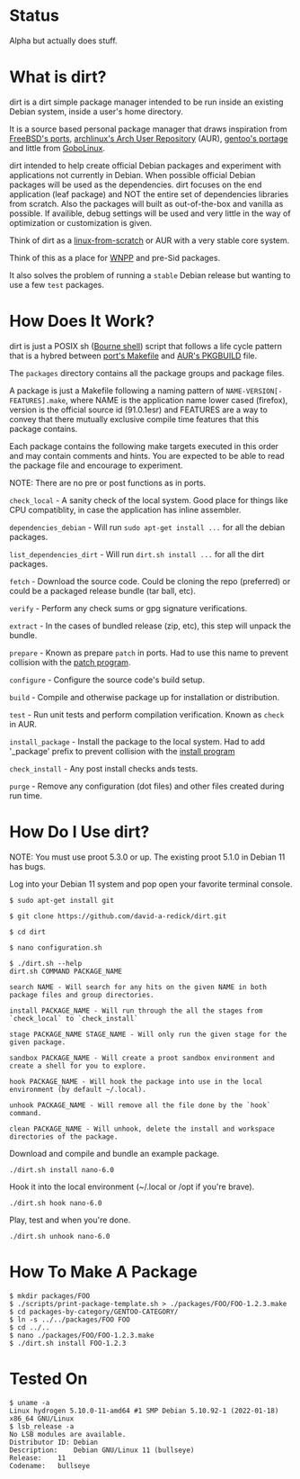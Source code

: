 # Status

Alpha but actually does stuff.

# What is dirt?

dirt is a dirt simple package manager intended to be run inside an existing Debian system, inside a user's home directory.

It is a source based personal package manager that draws inspiration from [FreeBSD's ports](https://www.freshports.org), [archlinux's Arch User Repository](https://aur.archlinux.org/packages) (AUR), [gentoo's portage](https://packages.gentoo.org) and little from [GoboLinux](https://gobolinux.org).

dirt intended to help create official Debian packages and experiment with applications not currently in Debian.  When possible official Debian packages will be used as the dependencies.  dirt focuses on the end application (leaf package) and NOT the entire set of dependencies libraries from scratch.  Also the packages will built as out-of-the-box and vanilla as possible.  If availible, debug settings will be used and very little in the way of optimization or customization is given.

Think of dirt as a [linux-from-scratch](https://www.linuxfromscratch.org/) or AUR with a very stable core system.

Think of this as a place for [WNPP](https://www.debian.org/devel/wnpp/) and pre-Sid packages.

It also solves the problem of running a `stable` Debian release but wanting to use a few `test` packages.

# How Does It Work?

dirt is just a POSIX sh ([Bourne shell](https://en.wikipedia.org/wiki/Bourne_shell)) script that follows a life cycle pattern that is a hybred between [port's Makefile](https://docs.freebsd.org/en/books/porters-handbook/order/#porting-order-targets) and [AUR's PKGBUILD](https://wiki.archlinux.org/title/PKGBUILD) file.

The `packages` directory contains all the package groups and package files.

A package is just a Makefile following a naming pattern of `NAME-VERSION[-FEATURES].make`, where NAME is the application name lower cased (firefox), version is the official source id (91.0.1esr) and FEATURES are a way to convey that there mutually exclusive compile time features that this package contains.

Each package contains the following make targets executed in this order and may contain comments and hints.  You are expected to be able to read the package file and encourage to experiment.

NOTE: There are no pre or post functions as in ports.

`check_local` - A sanity check of the local system.  Good place for things like CPU compatiblity, in case the application has inline assembler.

`dependencies_debian` - Will run `sudo apt-get install ...` for all the debian packages.

`list_dependencies_dirt` - Will run `dirt.sh install ...` for all the dirt packages.

`fetch` - Download the source code.  Could be cloning the repo (preferred) or could be a packaged release bundle (tar ball, etc).

`verify` - Perform any check sums or gpg signature verifications.

`extract` - In the cases of bundled release (zip, etc), this step will unpack the bundle.

`prepare` - Known as prepare `patch` in ports.  Had to use this name to prevent collision with the [patch program](https://www.gnu.org/software/diffutils/manual/html_node/Merging-with-patch.html).

`configure` - Configure the source code's build setup.

`build` - Compile and otherwise package up for installation or distribution.

`test` - Run unit tests and perform compilation verification.  Known as `check` in AUR.

`install_package` - Install the package to the local system.  Had to add '_package' prefix to prevent collision with the [install program](https://www.gnu.org/software/coreutils/install)

`check_install` - Any post install checks ands tests.

`purge` - Remove any configuration (dot files) and other files created during run time.

# How Do I Use dirt?

NOTE: You must use proot 5.3.0 or up. The existing proot 5.1.0 in Debian 11 has bugs.

Log into your Debian 11 system and pop open your favorite terminal console.

```shell
$ sudo apt-get install git

$ git clone https://github.com/david-a-redick/dirt.git

$ cd dirt

$ nano configuration.sh

$ ./dirt.sh --help
dirt.sh COMMAND PACKAGE_NAME

search NAME - Will search for any hits on the given NAME in both package files and group directories.

install PACKAGE_NAME - Will run through the all the stages from `check_local` to `check_install`

stage PACKAGE_NAME STAGE_NAME - Will only run the given stage for the given package.

sandbox PACKAGE_NAME - Will create a proot sandbox environment and create a shell for you to explore.

hook PACKAGE_NAME - Will hook the package into use in the local environment (by default ~/.local).

unhook PACKAGE_NAME - Will remove all the file done by the `hook` command.

clean PACKAGE_NAME - Will unhook, delete the install and workspace directories of the package.
```

Download and compile and bundle an example package.

```shell
./dirt.sh install nano-6.0
```

Hook it into the local environment (~/.local or /opt if you're brave).

```shell
./dirt.sh hook nano-6.0
```

Play, test and when you're done.

```shell
./dirt.sh unhook nano-6.0
```

# How To Make A Package

```shell
$ mkdir packages/FOO
$ ./scripts/print-package-template.sh > ./packages/FOO/FOO-1.2.3.make
$ cd packages-by-category/GENTOO-CATEGORY/
$ ln -s ../../packages/FOO FOO
$ cd ../..
$ nano ./packages/FOO/FOO-1.2.3.make
$ ./dirt.sh install FOO-1.2.3
```

# Tested On

```shell
$ uname -a
Linux hydrogen 5.10.0-11-amd64 #1 SMP Debian 5.10.92-1 (2022-01-18) x86_64 GNU/Linux
$ lsb_release -a
No LSB modules are available.
Distributor ID:	Debian
Description:	Debian GNU/Linux 11 (bullseye)
Release:	11
Codename:	bullseye
```
